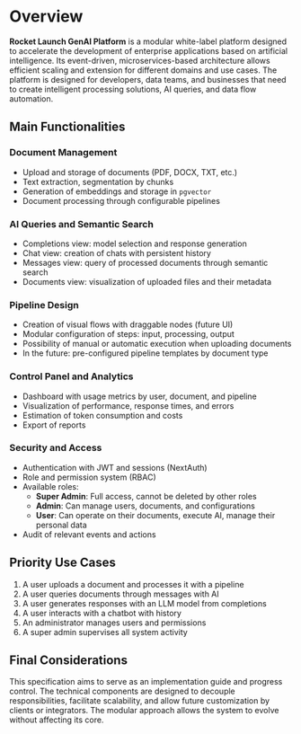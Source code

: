 # Overview

**Rocket Launch GenAI Platform** is a modular white-label platform designed to accelerate the development of enterprise applications based on artificial intelligence. Its event-driven, microservices-based architecture allows efficient scaling and extension for different domains and use cases. The platform is designed for developers, data teams, and businesses that need to create intelligent processing solutions, AI queries, and data flow automation.

## Main Functionalities

### Document Management

- Upload and storage of documents (PDF, DOCX, TXT, etc.)
- Text extraction, segmentation by chunks
- Generation of embeddings and storage in `pgvector`
- Document processing through configurable pipelines

### AI Queries and Semantic Search

- Completions view: model selection and response generation
- Chat view: creation of chats with persistent history
- Messages view: query of processed documents through semantic search
- Documents view: visualization of uploaded files and their metadata

### Pipeline Design

- Creation of visual flows with draggable nodes (future UI)
- Modular configuration of steps: input, processing, output
- Possibility of manual or automatic execution when uploading documents
- In the future: pre-configured pipeline templates by document type

### Control Panel and Analytics

- Dashboard with usage metrics by user, document, and pipeline
- Visualization of performance, response times, and errors
- Estimation of token consumption and costs
- Export of reports

### Security and Access

- Authentication with JWT and sessions (NextAuth)
- Role and permission system (RBAC)
- Available roles:
  - **Super Admin**: Full access, cannot be deleted by other roles
  - **Admin**: Can manage users, documents, and configurations
  - **User**: Can operate on their documents, execute AI, manage their personal data
- Audit of relevant events and actions

## Priority Use Cases

1. A user uploads a document and processes it with a pipeline
2. A user queries documents through messages with AI
3. A user generates responses with an LLM model from completions
4. A user interacts with a chatbot with history
5. An administrator manages users and permissions
6. A super admin supervises all system activity

## Final Considerations

This specification aims to serve as an implementation guide and progress control. The technical components are designed to decouple responsibilities, facilitate scalability, and allow future customization by clients or integrators. The modular approach allows the system to evolve without affecting its core. 